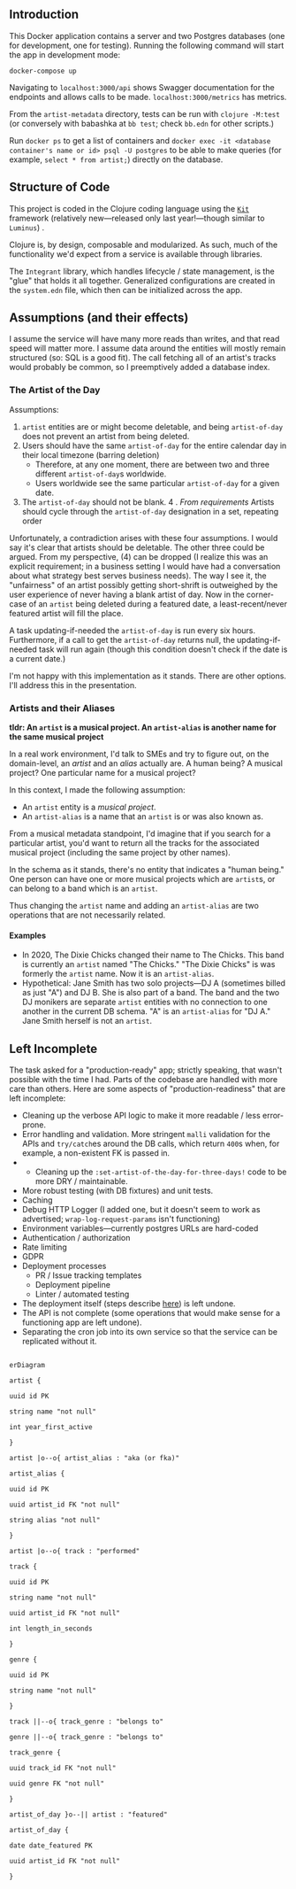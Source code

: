 ## Introduction

This Docker application contains a server and two Postgres databases (one for development, one for testing). Running the following command will start the app in development mode:

`docker-compose up`

Navigating to `localhost:3000/api` shows Swagger documentation for the endpoints and allows calls to be made. `localhost:3000/metrics` has metrics.

From the `artist-metadata` directory, tests can be run with `clojure -M:test` (or conversely with babashka at `bb test`; check `bb.edn` for other scripts.)

Run `docker ps` to get a list of containers and `docker exec -it <database container's name or id> psql -U postgres` to be able to make queries (for example, `select * from artist;`) directly on the database.

## Structure of Code

This project is coded in the Clojure coding language using the [`Kit`](https://kit-clj.github.io/) framework (relatively new—released only last year!—though similar to `Luminus`) .

Clojure is, by design, composable and modularized. As such, much of the functionality we'd expect from a service is available through libraries.

The `Integrant` library, which handles lifecycle / state management, is the "glue" that holds it all together. Generalized configurations are created in the `system.edn` file, which then can be initialized across the app.

## Assumptions (and their effects)

I assume the service will have many more reads than writes, and that read speed will matter more. I assume data around the entities will mostly remain structured (so: SQL is a good fit). The call fetching all of an artist's tracks would probably be common, so I preemptively added a database index.

### The Artist of the Day

Assumptions:

1. `artist` entities are or might become deletable, and being `artist-of-day` does not prevent an artist from being deleted.
2. Users should have the same `artist-of-day` for the entire calendar day in their local timezone (barring deletion)
   - Therefore, at any one moment, there are between two and three different `artist-of-day`s worldwide.
   - Users worldwide see the same particular `artist-of-day` for a given date.
3. The `artist-of-day` should not be blank.
   4 . _From requirements_ Artists should cycle through the `artist-of-day` designation in a set, repeating order

Unfortunately, a contradiction arises with these four assumptions. I would say it's clear that artists should be deletable. The other three could be argued. From my perspective, (4) can be dropped (I realize this was an explicit requirement; in a business setting I would have had a conversation about what strategy best serves business needs). The way I see it, the "unfairness" of an artist possibly getting short-shrift is outweighed by the user experience of never having a blank artist of day. Now in the corner-case of an `artist` being deleted during a featured date, a least-recent/never featured artist will fill the place.

A task updating-if-needed the `artist-of-day` is run every six hours. Furthermore, if a call to get the `artist-of-day` returns null, the updating-if-needed task will run again (though this condition doesn't check if the date is a current date.)

I'm not happy with this implementation as it stands. There are other options. I'll address this in the presentation.

### Artists and their Aliases

**tldr: An `artist` is a musical project. An `artist-alias` is another name for the same musical project**

In a real work environment, I'd talk to SMEs and try to figure out, on the domain-level, an _artist_ and an _alias_ actually are. A human being? A musical project? One particular name for a musical project?

In this context, I made the following assumption:

- An `artist` entity is a _musical project_.
- An `artist-alias` is a name that an `artist` is or was also known as.

From a musical metadata standpoint, I'd imagine that if you search for a particular artist, you'd want to return all the tracks for the associated musical project (including the same project by other names).

In the schema as it stands, there's no entity that indicates a "human being." One person can have one or more musical projects which are `artist`s, or can belong to a band which is an `artist`.

Thus changing the `artist` name and adding an `artist-alias` are two operations that are not necessarily related.

#### Examples

- In 2020, The Dixie Chicks changed their name to The Chicks. This band is currently an `artist` named "The Chicks." "The Dixie Chicks" is was formerly the `artist` name. Now it is an `artist-alias`.
- Hypothetical: Jane Smith has two solo projects—DJ A (sometimes billed as just "A") and DJ B. She is also part of a band. The band and the two DJ monikers are separate `artist` entities with no connection to one another in the current DB schema. "A" is an `artist-alias` for "DJ A." Jane Smith herself is not an `artist`.

## Left Incomplete

The task asked for a "production-ready" app; strictly speaking, that wasn't possible with the time I had. Parts of the codebase are handled with more care than others. Here are some aspects of "production-readiness" that are left incomplete:

- Cleaning up the verbose API logic to make it more readable / less error-prone.
- Error handling and validation. More stringent `malli` validation for the APIs and `try/catch`es around the DB calls, which return `400`s when, for example, a non-existent FK is passed in.
- - Cleaning up the `:set-artist-of-the-day-for-three-days!` code to be more DRY / maintainable.
- More robust testing (with DB fixtures) and unit tests.
- Caching
- Debug HTTP Logger (I added one, but it doesn't seem to work as advertised; `wrap-log-request-params` isn't functioning)
- Environment variables—currently postgres URLs are hard-coded
- Authentication / authorization
- Rate limiting
- GDPR
- Deployment processes
  - PR / Issue tracking templates
  - Deployment pipeline
  - Linter / automated testing
- The deployment itself (steps describe [here](https://kit-clj.github.io/docs/deployment.html#running_standalone)) is left undone.
- The API is not complete (some operations that would make sense for a functioning app are left undone).
- Separating the cron job into its own service so that the service can be replicated without it.

```mermaid

erDiagram

artist {

uuid id PK

string name "not null"

int year_first_active

}

artist |o--o{ artist_alias : "aka (or fka)"

artist_alias {

uuid id PK

uuid artist_id FK "not null"

string alias "not null"

}

artist |o--o{ track : "performed"

track {

uuid id PK

string name "not null"

uuid artist_id FK "not null"

int length_in_seconds

}

genre {

uuid id PK

string name "not null"

}

track ||--o{ track_genre : "belongs to"

genre ||--o{ track_genre : "belongs to"

track_genre {

uuid track_id FK "not null"

uuid genre FK "not null"

}

artist_of_day }o--|| artist : "featured"

artist_of_day {

date date_featured PK

uuid artist_id FK "not null"

}



```
